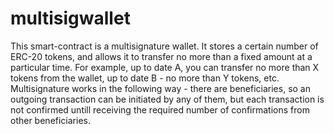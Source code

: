 # multisigwallet
This smart-contract is a multisignature wallet. It stores a certain number of ERC-20 tokens, and allows it to transfer no more than a fixed amount at a particular time. For example, up to date A, you can transfer no more than X tokens from the wallet, up to date B - no more than Y tokens, etc. Multisignature works in the following way - there are beneficiaries, so an outgoing transaction can be initiated by any of them, but each transaction is not confirmed untill receiving the required number of confirmations from other beneficiaries.
